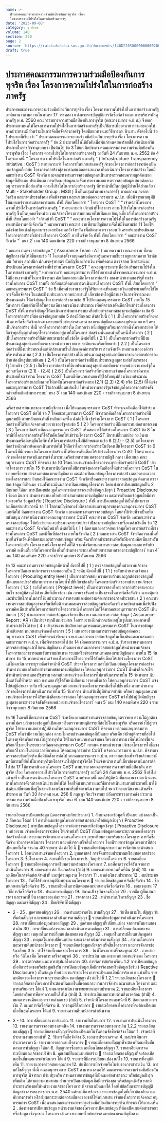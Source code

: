 ```yaml
---
name: >-
  ประกาศคณะกรรมการความร่วมมือป้องกันการทุจริต เรื่อง
  โครงการความโปร่งใสในการก่อสร้างภาครัฐ
date: '2023-09-08'
category: ง พิเศษ
volume: 140
section: 220
page: 2
source: 'https://ratchakitcha.soc.go.th/documents/140D220S0000000000200.pdf'
draft: true
---
```


# ประกาศคณะกรรมการความร่วมมือป้องกันการทุจริต เรื่อง โครงการความโปร่งใสในการก่อสร้างภาครัฐ

ประกาศคณะกรรมการความร่วมมือป้องกันการทุจริต เรื่อง โครงการความโปร่งใสในการก่อสร้างภาครัฐ อาศัยอานาจตามความในมาตรา 17 วรรคสอง แห่งพระราชบัญญัติการจัดซื้อจัดจ้างและ การบริหารพัสดุภาครัฐ พ.ศ. 2560 คณะกรรมการความร่วมมือป้องกันการทุจริต (คณะกรรมการ ค.ป.ท.) จึงออกประกาศกาหนดให้โครงการความโปร่งใสในการก่อสร้างภาครัฐเป็นวิธีการเพื่ออานวย ความสะดวกให้ภาคประชาชนมีส่วนร่วมในการจัดซื้อจัดจ้างภาครัฐ โดยมีแนวทางและวิธีการดาเ นินงาน ดังต่อไปนี้ ข้อ 1 ประกาศนี้เรียกว่า “ ประกาศคณะกรรมการความร่วมมือป้องกันการทุจริต เรื่อง โครงการความโปร่งใสในการก่อสร้างภาครัฐ ” ข้อ 2 ประกาศนี้ให้ใช้บังคับเมื่อพ้นกำหนดสองร้อยสี่สิบวันนับแต่วันประกาศในราชกิจจานุเบกษา เป็นต้นไป ข้อ 3 ให้ยกเลิกประกา ศคณะกรรมการความร่วมมือป้องกันการทุจริต เรื่อง โครงการ ความโปร่งใสในการก่อสร้างภาครัฐ ลงวันที่ 24 กันยายน พ.ศ. 2562 ข้อ 4 ในประกาศนี้ “ โครงการความโปร่งใสในการก่อสร้างภาครัฐ ” ( Infrastructure Transparency Initiative : CoST ) หมายความว่า โครงการที่หน่วยงานของรัฐเจ้าของโครงการก่อสร้างจะต้องเปิดเผยข้อมูลเกี่ยวกับ โครงการก่อสร้างสู่สาธารณชนตลอดระยะเวลาที่ดาเนินการโครงการก่อสร้าง โดยมีคณะทำงาน CoST จังหวัด และคณะทางานตรวจสอบข้อมูลดาเนินการตรวจสอบความถูกต้องของข้อมูลที่เปิดเผย ประเมินผล การเปิดเผยข้อมูลและจัดทารายงานผลการตรวจสอบข้อมูลเสนอต่อคณะอนุกรรมการเพื่อส่งเสริม ความโปร่งใสในการก่อสร้างภาครัฐ ที่ทำหน้าที่เป็นกลุ่มผู้มีส่วนได้ส่วนเสีย ( Multi - Stakeholder Group : MSG ) ซึ่งเป็นกลุ่มตัวแทนของภาครัฐ ภาคเอกชน องค์กรวิชาชีพ และภาคประชาสังคม เพื่อพิจารณา และนาเสนอต่อคณะกรรมการ ค.ป.ท. เพื่อพิจารณาอนุมัติให้เผยแพร่รายงานต่อสาธารณชน ทั้งนี้ เรียกโดยย่อว่า “ โครงการ CoST ” “ เจ้าหน้าที่โครงการความโปร่งใสในการก่อสร้างภาครัฐ ” หมายความว่า เจ้าหน้าที่โครงการ ความโปร่งใสในการก่อสร้างภาครัฐ ซึ่งเป็นบุคคลซึ่งหน่วยงานเจ้าของโครงการมอบหมายให้เปิดเผย ข้อมูลเกี่ยวกับโครงการก่อสร้าง ทั้งนี้ เรียกโดยย่อว่า “ เจ้าหน้าที่ CoST ” “ คณะทางานโครงการความโปร่งใสในการก่อสร้างภาครัฐของสานักงานคลังจังหวัด ” หมายความว่า คณะทา งานที่กรมบัญชีกลางจัดให้มีขึ้นตามข้อ 11 โดยให้คลังจังหวัดแต่งตั้งบุคลากรของสานักงานคลังจังหวัด เพื่อติดตาม ตรวจสอบ วิเคราะห์และประเมินผลโครงการก่อสร้างที่เข้าร่วมโครงการ CoST ภายในจังหวัด ทั้งนี้ เรียกโดยย่อว่า “ คณะทำงาน CoST จังหวัด ” ้ หนา 2 ่ เลม 140 ตอนพิเศษ 220 ง ราชกิจจานุเบกษา 8 กันยายน 2566

“ คณะทางานตรวจสอบข้อมูล ” ( Assurance Team : AT ) หมายความว่า คณะทางาน ที่กรมบัญชีกลางจัดให้มีขึ้นตามข้อ 11 โดยแต่งตั้งจากบุคคลซึ่งมีความรู้และความเชี่ยวชาญหลากหลาย วิชาชีพ เช่น วิศวกร สถาปนิก นักเศรษฐศาสตร์ นักบัญชีและการเงิน เพื่อติดตาม ตรวจสอบ วิเคราะห์และประเมินผลโครงการก่อสร้างที่เข้าร่วมโครงการ CoST “ คณะอนุกรรมการเพื่อส่งเสริมความโปร่งใสในการก่อสร้างภาครัฐ ” หมายความว่า คณะอนุกรรมการ ที่ได้รับการแต่งตั้งจากคณะกรรมการ ค.ป.ท. ให้มีอานาจหน้าที่ในการพิจารณา คัดเลือกและยกเลิกโครงการก่อสร้า งของหน่วยงานของรัฐที่จะเข้าร่วมโครงการ CoST รวมทั้ง กำกับและติดตามการดาเนินงานโครงการ CoST ทั้งนี้ เรียกโดยย่อว่า “ คณะอนุกรรมการ CoST ” ข้อ 5 เมื่อหน่วยงานของรัฐได้รับความเห็นชอบวงเงินงบประมาณที่จะใช้ในการจัดซื้อจัดจ้าง ในแต่ละปีงบประมาณจากหน่วยงานที่ เกี่ยวข้องหรือผู้มีอำนาจในการพิจารณางบประมาณแล้ว ให้แจ้งข้อมูลโครงการก่อสร้างตามข้อ 6 ไปยังคณะอนุกรรมการ CoST ภายใน 15 วันทาการ นับแต่วันที่ได้รับความเห็นชอบวงเงินงบประมาณ เพื่อพิจารณาคัดเลือกให้เข้าร่วมโครงการ CoST ทั้งนี้ การแจ้งข้อมูลให้ดาเนินการผ่านทางระบบเครือข่ายสารสนเทศของกรมบัญชีกลาง ข้อ 6 โครงการก่อสร้างที่ต้องแจ้งข้อมูลตามข้อ 5 ต้องมีลักษณะ ดังต่อไปนี้ ( 1 ) เป็นโครงการก่อสร้างที่จะดาเนินการจัดซื้อจัดจ้างผ่านทางระบบเครือข่ายสารสนเทศ ของกรมบัญชีกลางและระบุประเภทการจั ดหาเป็นจ้างก่อสร้าง ทั้งนี้ หากโครงการก่อสร้างใด มีมากกว่า หนึ่งสัญญาหรือมากกว่าหนึ่งโครงการย่อย ให้ถือว่าทุกสัญญาหรือทุกโครงการย่อยอยู่ภายใต้โครงการ ก่อสร้างนั้นและนับเป็นหนึ่งโครงการ ( 2 ) เป็นโครงการก่อสร้างที่มีลักษณะตามข้อหนึ่งข้อใด ดังต่อไปนี้ ( 2.1 ) เป็นโครงการก่อสร้างที่มีงบประมาณสูงสุดสามลาดับแรกของหน่วยงานราชการ ระดับกรมหรือเทียบเท่า ( 2.2 ) เป็นโครงการก่อสร้างที่มีงบประมาณตั้งแต่ห้าล้านบาทขึ้นไปขององค์การบริหาร ส่วนจังหวัด เทศบาล และองค์การบริหารส่วนตาบล ( 2.3 ) เป็นโครงการก่อสร้างที่มีงบประมาณสูงสุดสามลาดับแรกขององค์กรปกครอง ส่วนท้องถิ่นรูปแบบพิเศษ ( 2.4 ) เป็นโครงการก่อสร้างที่มีงบประมาณสูงสุดสามลำดับแรกของรัฐวิสาหกิจ ( 2.5 ) เป็นโครงการก่อสร้างที่มีงบประมาณสูงสุดสามลาดับแรกของหน่วยงานของรัฐอื่น นอกเหนือจาก (2.1) - (2.4) ( 2.6 ) เป็นโครงการก่อสร้างที่หน่วยงานเจ้าของโครงการมีความประสงค์ที่จะเข้าร่วม โครงการ CoST ในกรณีที่หน่วยงานของรัฐได้รับอนุมัติวงเงินงบประมาณโครงการก่อสร้างและมีผล ทาให้ลาดับโครงการก่อสร้างตาม (2.1) (2.3) (2.4) หรือ (2.5) ที่ได้แจ้งคณะอนุกรรมการ CoST ไว้แล้วเปลี่ยนแปลงไป ให้หน่วยงานของรัฐแจ้งข้อมูลโครงการก่อสร้างดังกล่าวเพิ่มเติมผ่านทางระบบ ้ หนา 3 ่ เลม 140 ตอนพิเศษ 220 ง ราชกิจจานุเบกษา 8 กันยายน 2566

เครือข่ายสารสนเทศของกรมบัญชีกลาง เพื่อให้คณะอนุกรรมการ CoST พิจารณาคัดเลือกให้เข้าร่วม โครงการ CoST ต่อไป ข้อ 7 ให้คณะอนุกรรมการ CoST พิจารณาคัดเลือกโครงการก่อสร้างที่มีคุณสมบัติ ตามหลักเกณฑ์หนึ่งหลักเกณฑ์ใด ดังต่อไปนี้ เข้าร่วมโครงการ CoST ( 1 ) โครงการก่อสร้างที่ได้รับแจ้งจากหน่วยงานของรัฐตามข้อ 5 ( 2 ) โครงการก่อสร้างที่มีผลกระทบต่อสาธารณชน ( 3 ) โครงการก่อสร้างที่คณะอนุกรรมการ CoST เห็นสมควรให้เข้าร่วมโครงการ CoST ข้อ 8 ในกรณีที่โครงการก่อสร้างที่ได้รับคัดเลือกให้เข้าร่วมโครงการ CoST มีการเปลี่ยนแปลง วงเงินงบประมาณหรือมีเหตุอื่นใดที่ทาให้โครงการก่อสร้างไม่มีลักษณะตามข้อ 6 (2.1) - (2.5) แต่โครงการก่อสร้างดังกล่าวยังคงดาเนินการต่อไป ให้ถือว่าโครงการก่อสร้างนั้นยังคงเป็นโครงการ CoST ข้อ 9 ในกรณีที่มีการยกเลิกโครงการก่อสร้างที่ได้รับการคัดเลือกให้เข้าร่วมโครงการ CoST ให้หน่วยงานเจ้าของโครงการดาเนินการแจ้งในระบบเครือข่ายสารสนเทศของกรมบัญชี กลาง เพื่อเสนอ คณะอนุกรรมการ CoST พิจารณา ข้อ 10 ให้หน่วยงานเจ้าของโครงการระบุรายชื่อเจ้าหน้าที่ CoST ประจาโครงการ ภายใน 15 วันทาการนับถัดจากได้มีการแจ้งผลการคัดเลือกให้เข้าร่วมโครงการ CoST ในระบบเครือข่าย สารสนเทศของกรมบัญชีกลาง และต้องเปิดเผยข้อมูลโครงการก่อสร้างตลอดระยะเวลาของโครงการและ ยินยอมให้คณะทางาน CoST จังหวัดหรือคณะทางานตรวจสอบข้อมูล ติดตาม ตรวจสอบข้อมูล ที่เปิดเผย รวมทั้งประเมินผลการเปิดเผยข้อมูลโครงการ โดยแบ่งการเปิดเผยข้อมูลเป็น 2 ลักษณะ ได้แก่ การเปิดเผยข้อ มูลโครงการต่อสาธารณะหรือข้อมูลเชิงรุก ( Proactive Disclosure ) ซึ่งดาเนินการ ผ่านทางระบบเครือข่ายสารสนเทศของกรมบัญชีกลาง และการเปิดเผยข้อมูลเมื่อมีการร้องขอหรือ ข้อมูลเชิงรับ ( Reactive Disclosure ) ทั้งนี้ การเปิดเผยข้อมูลให้เป็นไปตามรายละเอียดท้ายประกาศนี้ ข้อ 11 ให้กรมบัญชีกลางรับผิดชอบงานเลขานุการของคณะอนุกรรมการ CoST และจัดให้ มีคณะทางาน CoST จังหวัด และคณะทางานตรวจสอบข้อมูล โดยค่าใช้จ่ายที่จาเป็นเพื่อสนับสนุน การดำเนินงานของคณะอนุกรรมการ CoST คณะทำงาน CoST จังหวัด และคณะทำงานตรวจสอบข้อมูล ให้เบิกจ่ายจากงบประมาณรายจ่ายประจำปีของกรมบัญชีกลางหรือแหล่งเงินอื่น ข้อ 12 คณะทำงาน CoST จังหวัดมีหน้าที่ ดังต่อไปนี้ ( 1 ) ติดตามและตรวจสอบข้อมูลโครงการก่อสร้างที่เข้าร่วมโครงการ CoST และมีพื้นที่ก่อสร้าง ภายในจังหวัด ( 2 ) คณะทางาน CoST จังหวัดอาจลงพื้นที่ภายในจังหวัดเพื่อติดตามและตรวจสอบข้อมูล พร้อมจัดเวทีภาคประชาชนเพื่อรับฟังความคิดเห็นสาหรับโครงการก่อสร้างโครงการหนึ่งโครงการใดก็ได้ รวมทั้งจัดทาผลการตรวจสอบข้อมูลและผลการรับฟังความคิ ดเห็นเกี่ยวกับโครงการที่ลงพื้นที่ผ่านทาง ระบบเครือข่ายสารสนเทศของกรมบัญชีกลาง ้ หนา 4 ่ เลม 140 ตอนพิเศษ 220 ง ราชกิจจานุเบกษา 8 กันยายน 2566

ข้อ 13 คณะทำงานตรวจสอบข้อมูลมีหน้าที่ ดังต่อไปนี้ ( 1 ) ตรวจสอบข้อมูลที่หน่วยงานเจ้าของโครงการเปิดเผย แบ่งการตรวจสอบออกเป็น 2 ระดับ ดังต่อไปนี้ ( 1.1 ) ระดับหน่วยงานเจ้าของโครงการ ( Procuring entity level ) เป็นการตรวจสอบ ความครบถ้วนและถูกต้องของข้อมูลที่เปิดเผยและประสิทธิภาพการทางานโดยทั่วไปที่เกี่ยวข้องกับ โครงการก่อสร้างของหน่วยงานเจ้าของโครงการ ( 1.2 ) ระดับโครงการ ( Project level ) เป็นการตรวจสอบโครงการก่อสร้างตามความสนใจ ของผู้มีส่วนได้ส่วนเสียที่เกี่ยวข้อง เช่น การแข่งขันอย่างเป็นธรรมในการจัดซื้อจัดจ้าง ความคุ้มค่า และประสิทธิภาพในการใช้งบประมาณ การตอบสนองต่อความต้องการของภาคประชาชน ( 2 ) คณะทางานตรวจสอบข้อมูลอาจลงพื้นที่เพื่อติ ดตามและตรวจสอบข้อมูลพร้อมจัดเวที ภาคประชาชนเพื่อรับฟังความคิดเห็นสำหรับโครงการก่อสร้างโครงการหนึ่งโครงการใดก็ได้หากคณะอนุกรรมการ CoST เห็นสมควร ( 3 ) นำผลการตรวจสอบข้อมูลมาจัดทาเป็นรายงานผลการตรวจสอบข้อมูล ( Assurance Report : AR ) เป็นประจาทุกปีงบประมาณ โดยรายงานดังกล่าวจะต้องอยู่ในรูปแบบของภาษาที่ สามารถเข้าใจได้ง่าย ( 4 ) ประสานงานกับฝ่ายเลขานุการคณะอนุกรรมการ CoST ในการขอข้อมูลเพิ่มเติมจาก หน่วยงานเจ้าของโครงการ ( 5 ) เสนอรายงานผลการตรวจสอบข้อมูลต่อคณะอนุกรรมการ CoST เพื่อพิจารณำรับรอง รายงานผลการตรวจสอบข้อมูลในเบื้องต้นและนาเสนอต่อคณะกรรมการ ค.ป.ท. เพื่อพิจารณาต่อไป ข้อ 14 เมื่อคณะกรรมการ ค.ป.ท. รับรองรายงานผลการตรวจสอบข้อมูลแล้วให้กรมบัญชีกลาง เปิดเผยรายงานผลการตรวจสอบข้อมูลให้หน่วยงานเจ้าของโครงการและสาธารณชนรับทราบผ่านทาง ระบบเครือข่ายสารสนเทศของกรมบัญชีกลาง ภายใน 15 วันทำการ ข้อ 15 หากหน่วยงานเจ้าของโครงการมีโครงการที่ได้รับคัดเลือกให้เข้าร่วมโครงการ CoST แต่ไม่ดาเนินการระบุรายชื่อเจ้าหน้ำที่ CoST ประจาโครงการ และไม่เปิดเผยข้อมูลโครงการก่อสร้าง ผ่านทางระบบเครือข่ายสารสนเทศของกรมบัญชีกลาง ให้คณะอนุกรรมการ CoST มีหนังสือแจ้งให้ หัวหน้าหน่วยงานของรัฐทราบ หากหน่วยงานเจ้าของโครงการไม่ดาเนินการภายใน 15 วันทาการ นับตั้งแต่วันที่หัวหน้า หน่ว ยงานของรัฐได้รับหนังสือตามวรรคหนึ่งแล้ว ให้คณะอนุกรรมการ CoST แจ้งไปยังผู้มีอำนาจกากับ หรือควบคุมดูแลหน่วยงานเจ้าของโครงการเหนือขึ้นไปชั้นหนึ่ง หากหน่วยงานเจ้าของโครงการไม่ดาเนินการภายใน 15 วันทาการ นับแต่วันที่ผู้มีอำนาจกำกับ หรือควบคุมดูแลหน่วยงานเจ้าของโครงการได้รับหนังสือตามวรรคสอง ให้คณะอนุกรรมการ CoST แจ้งไปยังผู้บังคับบัญชาสูงสุดของกระทรวงเจ้าสังกัดของหน่วยงานเจ้าของโครงการ ้ หนา 5 ่ เลม 140 ตอนพิเศษ 220 ง ราชกิจจานุเบกษา 8 กันยายน 2566

ข้อ 16 ในกรณีที่คณะทางาน CoST จังหวัดและคณะทำงานตรวจสอบข้อมูลตรวจพบ ความไม่ถูกต้อง ความไม่คร บถ้วนของข้อมูลที่เปิดเผย หรือตรวจพบพฤติกรรมที่ส่อไปในทางทุจริต หรืออาจนำไปสู่การทุจริต ให้รายงานผลการปฏิบัติงานให้คณะอนุกรรมการ CoST พิจารณา หากคณะอนุกรรมการ CoST เห็นว่ามีความไม่ถูกต้อง ความไม่ครบถ้วนของข้อมูลที่เปิดเผย หรือเห็นว่ามีพฤติกรรมที่ส่อไปในทางทุจริตหรืออาจนาไปสู่การทุจริต ให้รีบแจ้งหน่วยงานเจ้าของ โครงการทราบ เพื่อให้มีการชี้แจงหรือแก้ไขภายในระยะเวลาที่คณะอนุกรรมการ CoST กาหนด หากหน่วยงาน เจ้าของโครงการไม่ชี้แจงหรือแก้ไขภายในระยะเวลาที่กาหนด ให้คณะอนุกรรมกำร CoST แจ้งคณะกรรมการ ค.ป.ท. พิจารณาตรวจสอบข้อเท็จจริงเพื่อมีข้อสั่งการต่อไป หากคณะกรรมการ ค.ป.ท. ตรวจสอบข้อเท็จจริงแล้วพบว่ามีพฤติกรรมที่ส่อไปในทางทุจริตหรืออาจนาไปสู่การทุจริตได้ ให้แจ้งหน่วยงานที่เกี่ยวข้องดาเนินการต่อไป ข้อ 17 ให้การดาเนินงานโครงการ CoST ตามประกาศคณะกรรมการความร่วมมือป้องกัน การทุจริต เรื่อง โครงการความโปร่งใสในการก่อสร้างภาครัฐ ลงวันที่ 24 กันยายน พ.ศ. 2562 ซึ่งยังไม่แล้วเสร็จ เป็นการดาเนินงานโครงการ CoST ตามประกาศนี้ และให้ผู้มีหน้าที่และอานาจ ดาเนิ นงานตามโครงการดังกล่าวดาเนินงานต่อไปได้ โดยให้นาแนวทางและวิธีการดาเนินงานตามประกาศนี้ มาใช้บังคับแก่ขั้นตอนที่อยู่ในระหว่างดาเนินงานหรือที่จะดาเนินงานต่อไป จนกว่าจะดาเนินงานแล้วเสร็จ ประกาศ ณ วันที่ 30 สิงหาคม พ.ศ. 256 6 กฤษฎา จีนะวิจารณะ ปลัดกระทรวงการคลัง ประธานกรรมการความร่วมมือป้องกันการทุจริต ้ หนา 6 ่ เลม 140 ตอนพิเศษ 220 ง ราชกิจจานุเบกษา 8 กันยายน 2566

รายละเอียดการเปิดเผยข้อมูล (เอกสารแนบท้ายประกาศ) 1. ลักษณะของข้อมูลที่ เปิดเผย แบ่งออกเป็น 2 ลักษณะ ได้แก่ 1.1 การเปิดเผยข้อมูลโครงการต่อสาธารณะหรือข้อมูลเชิงรุก ( Proactive Disclosure ) การเปิดเผยข้อมูลโครงการต่อสาธารณะหรือข้อมูลเชิงรุก ( Proactive Disclosure ) หน่วยงาน เจ้าของโครงการจะต้อง ให้เจ้าหน้าที่ CoST เปิดเผยข้อมูลตลอดระยะเวลาของโครงการก่อสร้างตั้งแต่ กระบวนการจัดทาและนาเสนอโครงการ การเตรียมความพร้อมของโครงการ การจัดซื้อจัดจ้าง ช่วงการดาเนินการ โครงการ และหลังจากเสร็จสิ้นโครงการ โดยมีรายการข้อมูลโครงการที่ต้องเปิดเผยทั้งสิ้น จานวน 40 รายการ ดัง ต่อไป นี้  รายละเอียดข้อมูลกระบวนการจัดทำและนำเสนอโครงการ 1. ชื่อหน่วยงานเจ้าของโครงการ 2. ยุทธศาสตร์ การจัดสรรงบประมาณหรือยุทธศาสตร์ของโครงการ 3. ชื่อโครงการ 4. สถานที่ตั้งของโครงการ 5. วัตถุประสงค์โครงการ 6. รายละเอียดโครงการ  รายละเอียดข้อมูลการเตรียมความพร้อมของโครงการ 7. ผลที่คาดว่าจะได้รับ จากการดำเนินโครงการ 8. ผลกระทบ ต่อ สิ่งแวดล้อม (ถ้ามี) 9. ผลกระทบการเวนคืนที่ดิน (ถ้ามี) 10. รายละเอียดในการติดต่อเจ้าหน้าที่ และผู้ควบคุมงาน โครงการ 11 . แหล่งเงินงบประมาณ 12 . งบประมาณโครงการ 13 . วันที่ได้รับการอนุมัติงบประมาณโครงการ  รายละเอียดข้อมูลการจัดซื้อจัดจ้าง 14 . ชื่อหน่วยงานจัดซื้อจัดจ้าง 15 . รายละเอียดในการติดต่อของหน่วยงานจัดซื้อจัดจ้าง 16 . ขอบเขตงาน 17 . วิธีการจัดซื้อจัดจ้าง 18 . ประเภทของสัญญา 19. สถานะปัจจุบันของสัญญา 20 . รายชื่อ ผู้ยื่นเสนอ ราคา และราคาที่ ยื่น เสนอของแต่ละ ราย 21 . ราคากลาง 22 . หน่วยงานบริหารสัญญา 23 . ชื่อสัญญา และเลขที่สัญญา 24 . ชื่อบริษัทที่ได้สัญญา

- 2 - 25 . มูลค่าของสัญญา 26 . งวดงานและงวดเงิน ตามสัญญา 27 . วันที่ลงนามใน สัญญา วันเริ่มต้นสัญญา และระยะเวลาดำเนินการตามสัญญา  รายละเอียดข้อมูลการดำเนินการโครงการ 28. การเปลี่ยนแปลงมูลค่าของสัญญา 29 . มูลค่าของสัญญาที่เปลี่ยนแปลง จากการผันผวนของค่าเงิน 30 . การเปลี่ยนแปลงระยะเวลาดำเนินการตามสัญญา 31 . การเปลี่ยนแปลงขอบเขตสัญญา และ เหตุผลในการเปลี่ยนแปลงขอบเขต สัญญา 32 . เหตุผลในการเปลี่ยนแปลงมูลค่าสัญญา 33 . เหตุผลในการเปลี่ยนแปลง ระยะเวลาดำเนินการตามสัญญา 34 . สถานะโครงการและความคืบหน้าของโครงการ  รายละเอียดข้อมูลหลังจากเสร็จสิ้นโครงการ และการจัดการข้อร้องเรียน 3 5 . ค่าใช้จ่ายทั้งหมดของโครงการ 36 . วันที่โครงการเสร็จสมบูรณ์ 37 . ภาพถ่ายหรือ วิดีโอ เมื่อ โครงการ เสร็จสมบูรณ์ 38 . การประเมิน ตนเองของหน่วยงานเจ้าของ โครงการ 39 . การตรวจสอบและ การสรุปผลโครงการ 40. การจัดการข้อร้องเรียน 1.2 การเปิดเผยข้อมูลเมื่อมีการร้องขอหรือข้อมูลเชิงรับ การเปิดเผยข้อมูลเมื่อมีการร้องขอหรือข้อมูลเชิงรับ ( Reactive Disclosure ) เป็นข้อมูล ที่หน่วยงานเจ้าของโครงการจะเปิดเผยเมื่อมีการร้องข อ แบ่งเป็น รายละเอียดของโครงการ และรายละเอียด ของสัญญา ดัง ต่อไป นี้ 1.2.1 รายละเอียดของโครงการ  รายละเอียดของโครงการที่จะต้องเปิดเผยในขั้นตอนกระบวนการจัดทำและนาเสนอ โครงการ และการเตรียมการ ได้แก่ 1. แผนการดำเนินงานระยะยาวและงบประมาณ 2. รายละเอียดโครงการ โดยย่อหรือการศึกษาความเป็นไปได้ (ถ้ามี) 3. กำรประเมินผลกระทบด้านสิ่งแวดล้อม (ถ้ามี) 4. แผนการเวนคืนและการจ่ายค่าชดเชย (ถ้ามี) 5. เจ้าหน้าที่โครงการและหน้าที่ 6. ข้อตกลงทางการเงิน 7. แผนการจัดซื้อจัดจ้าง 8. การอนุมัติโครงการ  รายละเอียดของโครงการที่จะต้องเปิดเผยเมื่อสิ้นสุดโครงการ ได้แก่ 9. รายงานความคืบหน้าการดำเนินงาน

- 3 - 10. การเปลี่ยนแปลงงบประมาณ 11. รายงานปิดโครงการ 12. รายงานการประเมินโครงการ 13. รายงานการตรวจสอบทางเทคนิค 14. รายงานการตรวจสอบทางการเงิน 1.2.2 รายละเอียดของสัญญา  รายละเอียดของสัญญาที่จะต้องเปิดเผยในขั้นตอนจัดซื้อจัดจ้าง ได้แก่ 1. เจ้าหน้าที่ประสานงานและหน้าที่ 2. วิธีการจัดซื้อจัดจ้าง 3. เอกสารประกวดราคา 4. ผลประเมินการประกวดราคา 5. รายงานการออกแบบโครงการ  รายละเอียดของสัญญาที่จะต้องเปิดเผยในขั้นตอนการทำสัญญา ได้แก่ 6. สัญญาการซื้อขายและเงื่อนไขของสัญญา 7. รายละเอียดการจดทะเบียนและเจ้าของบริษัท 8. คุณสมบัติและแบบก่อสร้าง  รายละเอียดของสัญญาที่จะต้องเปิด เผยในขั้นตอนการดำเนินการ ได้แก่ 9. รายการที่มีการเปลี่ยนแปลง แก้ไข 10. รายการที่อนุมัติเพิ่ม 11. รายงานการตรวจสอบคุณภาพ 12. บันทึกการเบิกจ่ายหรือใบรับรองการชาระเงิน 13. การแก้ไขสัญญา ทั้งนี้ คณะอนุกรรมการ CoST สามารถ เสนอให้ คณะกรรมการความร่วมมือป้องกันการทุจริต พิจารณา ปรับปรุงหรือ กาหนดรายการข้อมูลที่เปิดเผยต่อสาธารณะ หรือข้อมูลเชิงรุก เพิ่มเติม ได้ตามความเหมาะสม ส่วนการเปิดเผยข้อมูลเมื่อมีการร้องขอ หรือข้อมูลเชิงรับ หากมีประชาชนร้องขอให้หน่วยงานเจ้าของโครงการ พิจารณาเปิดเผยได้ โดยไม่ขัดกับพระราชบัญญัติข้อมูลข่าวสารของราชการ พ.ศ. 2540 แต่หากมีการร้องขอ รายการข้อมูลใดที่เกี่ยวข้องกับความลับทางการค้า หรือส่งผลกระทบต่อความมั่นคงของชาติให้หน่วยงาน เจ้าของโครงการแจ้งคณะ อนุ กรรมการ CoST เพื่อนาเสนอคณะกรรมการความร่วมมือป้องกันการทุจริต พิจารณาให้ความเห็น 2 . ช่องทางการเปิดเผยข้อมูล หน่วยงานเจ้าของโครงการเปิดเผยข้อมูล ที่ต้องเปิดเผยต่อสาธารณะหรือข้อมูล เชิงรุกของ โครงการ ผ่านทางระบบเครือข่ายสารสนเทศของกรมบัญชีกลาง
